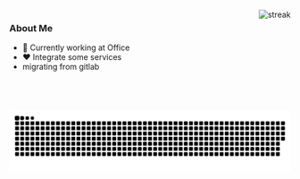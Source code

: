 <br>
<img align="right" src="https://github-readme-streak-stats.herokuapp.com/?user=akhyar41&theme=dark" alt="streak" height="180"/>

### About Me
- 👜 Currently working at Office
- ❤️ Integrate some services
- migrating from gitlab

<div align="center">
    <img src="https://raw.githubusercontent.com/akhyar41/akhyar41/output/github-snake-dark.svg"
         alt="Animation">
</div>
